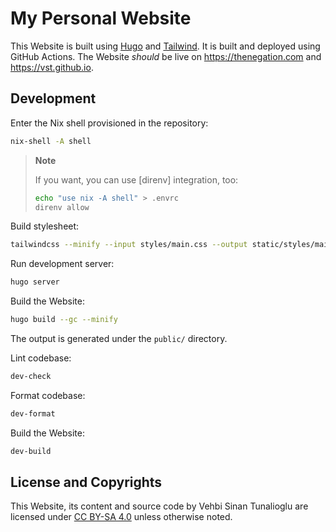 # My Personal Website

This Website is built using [Hugo] and [Tailwind]. It is built and deployed
using GitHub Actions. The Website _should_ be live on <https://thenegation.com>
and <https://vst.github.io>.

## Development

Enter the Nix shell provisioned in the repository:

```sh
nix-shell -A shell
```

> **Note**
>
> If you want, you can use [direnv] integration, too:
>
> ```sh
> echo "use nix -A shell" > .envrc
> direnv allow
> ```

Build stylesheet:

```sh
tailwindcss --minify --input styles/main.css --output static/styles/main.css
```

Run development server:

```sh
hugo server
```

Build the Website:

```sh
hugo build --gc --minify
```

The output is generated under the `public/` directory.

Lint codebase:

```sh
dev-check
```

Format codebase:

```sh
dev-format
```

Build the Website:

```sh
dev-build
```

## License and Copyrights

This Website, its content and source code by Vehbi Sinan Tunalioglu are licensed
under [CC BY-SA 4.0] unless otherwise noted.

<!-- REFERENCES -->

[Hugo]: https://gohugo.io
[Tailwind]: https://tailwindcss.com
[CC BY-SA 4.0]: https://creativecommons.org/licenses/by-sa/4.0
